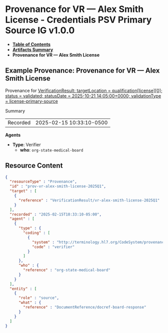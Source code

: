 # Provenance for VR — Alex Smith License - Credentials PSV Primary Source IG v1.0.0

* [**Table of Contents**](toc.md)
* [**Artifacts Summary**](artifacts.md)
* **Provenance for VR — Alex Smith License**

## Example Provenance: Provenance for VR — Alex Smith License

Provenance for [VerificationResult: targetLocation = qualification[license][0]; status = validated; statusDate = 2025-10-21 14:05:00+0000; validationType = license-primary-source](VerificationResult-vr-alex-smith-license-2025Q1.md)

Summary

| | |
| :--- | :--- |
| Recorded | 2025-02-15 10:33:10-0500 |

**Agents**

* **Type**: Verifier
  * **who**: `org-state-medical-board`



## Resource Content

```json
{
  "resourceType" : "Provenance",
  "id" : "prov-vr-alex-smith-license-2025Q1",
  "target" : [
    {
      "reference" : "VerificationResult/vr-alex-smith-license-2025Q1"
    }
  ],
  "recorded" : "2025-02-15T10:33:10-05:00",
  "agent" : [
    {
      "type" : {
        "coding" : [
          {
            "system" : "http://terminology.hl7.org/CodeSystem/provenance-participant-type",
            "code" : "verifier"
          }
        ]
      },
      "who" : {
        "reference" : "org-state-medical-board"
      }
    }
  ],
  "entity" : [
    {
      "role" : "source",
      "what" : {
        "reference" : "DocumentReference/docref-board-response"
      }
    }
  ]
}

```
